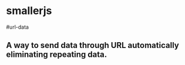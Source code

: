 # smallerjs


#url-data
## A way to send data through URL automatically eliminating repeating data.
